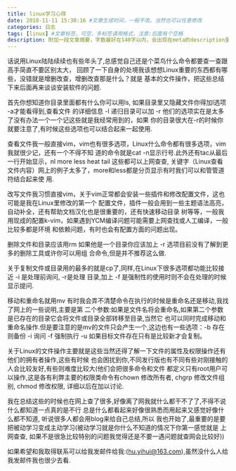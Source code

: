 ```yaml
---
title: linux学习心得
date: 2018-11-11 15:30:16 #文章生成时间，一般不改，当然也可以任意修改
categories: 日志
tags: [linux] #文章标签，可空，多标签请用格式，注意:后面有个空格
description: 附加一段文章摘要，字数最好在140字以内，会出现在meta的description里面
---
```


话说用Linux陆陆续续也有些年头了,总感觉自己还是个菜鸟什么命令都要查一查跟高手简直不要区别太大，
回顾了一下自身的处境我该想想Linux重要的东西都有哪些，没错就是增删改查，增删改查那是什么？就是
基本的文件操作，把这些总结下来后面再来谈谈安装软件的问题.

首先你想知道你目录里面都有什么你可以用ls, 如果目录里又隐藏文件你得加l选项 -a才能看得到,查看文件
的详细信息 -l 递归目录可以加 -r 他们的选项实在是太多了没有办法一个一个记这些就是我经常用到的，如果
你的目录很大在-r的时候你就要注意了,有时候这些选项也可以结合起来一起使用.

查看文件我一般直接vim，vim也有很多选项，Linux什么命令都有很多选项，vim我就很少记，还有一个不得不知
道的命令就是cat -n显示行号.此外还有tac从最后一行开始显示，nl more less heat tail 这些都可以上网查查,
关键字（Linux查看文件内容）网上的例子太多了，more和less都是分页显示有时我们可以和管管道符结合起来使
用.

改写文件我习惯直接vim，关于vim正常都会安装一些插件和修改配置文件，这也可能是我在Linux里修改的第一个
配置文件，插件一般会用到一些主题语法高亮，自动补全，还有帮助文档汉化也是很重要的，还有快速移动目录
树等等，一般我用现成的配置k-vim，如果遇到YCM编译问题可能需要上网查找或人工编译，一般比较多都是环境
和依赖问题，有时也会有配置方面的问题出现。

删除文件和目录应该用rm 如果他是一个目录你应该加上 -r 选项目前没有了解到更多的删除工具或许你可以用组
合命令,但是并不推荐这么做.

关于复制文件或目录用的最多的就是cp了,同样,在Linux下很多选项都功能比较接近 -i 是处理前询问, -r是处理
目录,加上 -f 是强制性的使用时则不会在处理的时候显示提问.

移动和重命名就用mv 有时我会弄不清楚命令在执行的时候是重命名还是移动,我找了网上的一些说明,主要是第
二个参数:如果是文件名将会重命名,如果第二个参数是已存在的目录它会将文件或目录全部转移至目录,当然它
也可以同时完成移动和重命名操作.但是要注意的是mv的文件只会产生一个,这边也有一些选项：-b 存在则备份
-i 询问 -f 强制执行 -u 如果目标文件存在只有是比较新才会复制。

关于Linux的文件操作主要就是这些当然还得了解一下文件的属性及权限操作还有他们的拥有者操作,这些有时候
也会困扰到你,不同发行版也有不同有些对刚接触的人会比较友好,有些则难度比较大(他们会把很多命令和文件
都定义只有root用户可以操作,这是各有利弊主要的权限类命令有chown 修改所有者, chgrp 修改文件组别,
chmod 修改权限, 详细以后在加以讨论.

我在总结这些的时候也在网上查了很多,好像离了网我就什么都干不了了,不得不说什么都知道一点真的是不行
总是什么都看起来好像很熟悉而用起来又感觉好像什么都不知道, 听说很多人都会用blog来给自己总结,所以
我也开始了,最重要的是要把被动学习变成主动学习(被动学习就是你什么不知道的情况下你第一感觉就是
上网查查, 如果不是很急比较特别的问题我觉得还是不要一遇问题就查网会比较好))

如果希望和我取得联系可以给我发邮件给我:(hu.yihui@163.com),虽然没什么人给我发邮件我也很少去看.
